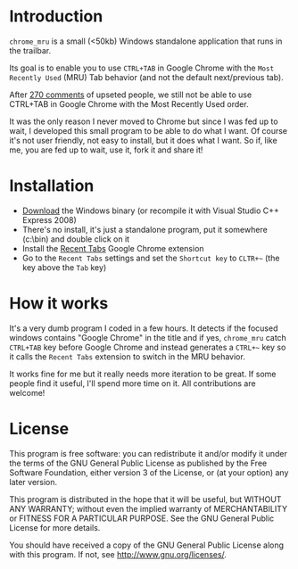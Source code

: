 Introduction
============

`chrome_mru` is a small (<50kb) Windows standalone application that runs in the trailbar.

Its goal is to enable you to use `CTRL+TAB` in Google Chrome with the `Most Recently Used` (MRU) Tab behavior (and not the default next/previous tab).

After [270 comments](http://code.google.com/p/chromium/issues/detail?id=5569) of upseted people, we still not be able to use CTRL+TAB in Google Chrome with the
Most Recently Used order.

It was the only reason I never moved to Chrome but since I was fed up to wait, I developed this small program to be able to do what I want. Of course
it's not user friendly, not easy to install, but it does what I want. So if, like me, you are fed up to wait, use it, fork it and share it!

Installation
============

* [Download](https://github.com/downloads/acemtp/chrome_mru/chrome_mru.exe) the Windows binary (or recompile it with Visual Studio C++ Express 2008)
* There's no install, it's just a standalone program, put it somewhere (c:\bin) and double click on it
* Install the [Recent Tabs](https://chrome.google.com/webstore/detail/ocllfmhjhfmogablefmibmjcodggknml) Google Chrome extension
* Go to the `Recent Tabs` settings and set the `Shortcut key` to `CLTR+~` (the key above the `Tab` key)

How it works
============

It's a very dumb program I coded in a few hours. It detects if the focused windows contains "Google Chrome" in the title and if yes,
`chrome_mru` catch `CTRL+TAB` key before Google Chrome and instead generates a `CTRL+~` key so it calls the `Recent Tabs` extension to switch in the MRU behavior.

It works fine for me but it really needs more iteration to be great. If some people find it useful, I'll spend more time on it. All contributions are welcome!

License
=======

This program is free software: you can redistribute it and/or modify
it under the terms of the GNU General Public License as published by
the Free Software Foundation, either version 3 of the License, or
(at your option) any later version.

This program is distributed in the hope that it will be useful,
but WITHOUT ANY WARRANTY; without even the implied warranty of
MERCHANTABILITY or FITNESS FOR A PARTICULAR PURPOSE.  See the
GNU General Public License for more details.

You should have received a copy of the GNU General Public License
along with this program.  If not, see <http://www.gnu.org/licenses/>.
